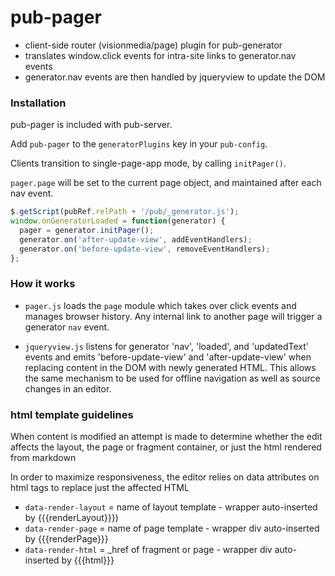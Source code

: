 # pub-pager

* client-side router (visionmedia/page) plugin for pub-generator
* translates window.click events for intra-site links to generator.nav events
* generator.nav events are then handled by jqueryview to update the DOM

### Installation

pub-pager is included with pub-server.

Add `pub-pager` to the `generatorPlugins` key in your `pub-config`.

Clients transition to single-page-app mode, by calling `initPager()`.

`pager.page` will be set to the current page object, and maintained after each nav event.

```js
$.getScript(pubRef.relPath + '/pub/_generator.js');
window.onGeneratorLoaded = function(generator) {
  pager = generator.initPager();
  generator.on('after-update-view', addEventHandlers);
  generator.on('before-update-view', removeEventHandlers);
};
```

### How it works

- `pager.js` loads the `page` module which takes over click events and manages browser history. Any internal link to another page will trigger a generator `nav` event.

- `jqueryview.js` listens for generator 'nav', 'loaded', and 'updatedText' events and emits 'before-update-view' and 'after-update-view' when replacing content in the DOM with newly generated HTML. This allows the same mechanism to be used for offline navigation as well as source changes in an editor.

### html template guidelines

When content is modified an attempt is made to determine whether the edit affects the layout, the page or fragment container, or just the  html rendered from markdown

In order to maximize responsiveness, the editor relies on data attributes on html tags to replace just the affected HTML


- `data-render-layout` = name of layout template - wrapper auto-inserted by {{{renderLayout}}})
- `data-render-page` = name of page template - wrapper div auto-inserted by  {{{renderPage}}}
- `data-render-html` = _href of fragment or page - wrapper div auto-inserted by {{{html}}}
